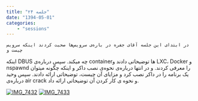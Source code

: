 ```yaml
---
title: "جلسه ۲۴"
date: "1394-05-01"
categories:
    - "sessions"
---
```

    در ابتدای این جلسه آقای جفره در باره‌ی سرویس‌ها صحبت کردند اینکه سرویس چیست و
اینکه DBUS چه میکند. سپس درباره‌ی containerها توضیحاتی دادند و LXC، Docker و
nspawnd را معرفی کردند. و در انتها درباره‌ی نحوه‌ی نصب داکر و اینکه چگونه
میتوان یک برنامه را در داکر نصب کرد و مزایای آن چیست، توضیحاتی ارائه دادند.
سپس وحید درباره‌ی air crack و نحوه ی کار کردن آن توضیحاتی ارائه داد.

[![IMG_7432](../../img/83423c5c-fdbb-11e6-86dd-a088b4d860141488289248.4247096.jpg)](img/83423c5c-fdbb-11e6-86dd-a088b4d860141488289248.4247096.jpg)
[![IMG_7433](../../img/83423fd6-fdbb-11e6-86dd-a088b4d860141488289248.4247792.jpg)](img/83423fd6-fdbb-11e6-86dd-a088b4d860141488289248.4247792.jpg)
